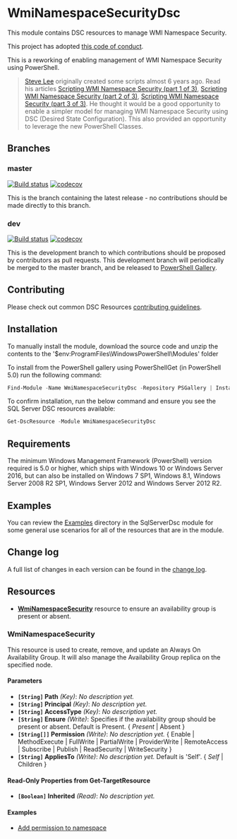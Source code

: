 # WmiNamespaceSecurityDsc

This module contains DSC resources to manage WMI Namespace Security.

This project has adopted [this code of conduct](CODE_OF_CONDUCT.md).

This is a reworking of enabling management of WMI Namespace Security using
PowerShell.

>[Steve Lee](https://github.com/SteveL-MSFT) originally created some scripts
>almost 6 years ago.
>Read his articles
>[Scripting WMI Namespace Security (part 1 of 3)](http://blogs.msdn.com/b/wmi/archive/2009/07/20/scripting-wmi-namespace-security-part-1-of-3.aspx),
>[Scripting WMI Namespace Security (part 2 of 3)](http://blogs.msdn.com/b/wmi/archive/2009/07/24/scripting-wmi-namespace-security-part-2-of-3.aspx),
>[Scripting WMI Namespace Security (part 3 of 3)](http://blogs.msdn.com/b/wmi/archive/2009/07/27/scripting-wmi-namespace-security-part-3-of-3.aspx).
>He thought it would be a good opportunity to enable a simpler model for managing
>WMI Namespace Security using DSC (Desired State Configuration). This also
>provided an opportunity to leverage the new PowerShell Classes.

## Branches

### master

[![Build status](https://ci.appveyor.com/api/projects/status/000000000000/branch/master?svg=true)](https://ci.appveyor.com/project/PowerShell/WmiNamespaceSecurityDsc/branch/master)
[![codecov](https://codecov.io/gh/PowerShell/WmiNamespaceSecurityDsc/branch/master/graph/badge.svg)](https://codecov.io/gh/PowerShell/WmiNamespaceSecurityDsc/branch/master)

This is the branch containing the latest release -
no contributions should be made directly to this branch.

### dev

[![Build status](https://ci.appveyor.com/api/projects/status/000000000000/branch/dev?svg=true)](https://ci.appveyor.com/project/PowerShell/WmiNamespaceSecurityDsc/branch/dev)
[![codecov](https://codecov.io/gh/PowerShell/WmiNamespaceSecurityDsc/branch/dev/graph/badge.svg)](https://codecov.io/gh/PowerShell/WmiNamespaceSecurityDsc/branch/dev)

This is the development branch
to which contributions should be proposed by contributors as pull requests.
This development branch will periodically be merged to the master branch,
and be released to [PowerShell Gallery](https://www.powershellgallery.com/).

## Contributing

Please check out common DSC Resources [contributing guidelines](https://github.com/PowerShell/DscResource.Kit/blob/master/CONTRIBUTING.md).

## Installation

To manually install the module,
download the source code and unzip the contents
to the '$env:ProgramFiles\WindowsPowerShell\Modules' folder

To install from the PowerShell gallery using PowerShellGet (in PowerShell 5.0)
run the following command:

```powershell
Find-Module -Name WmiNamespaceSecurityDsc -Repository PSGallery | Install-Module
```

To confirm installation, run the below command and ensure you see the SQL Server
DSC resources available:

```powershell
Get-DscResource -Module WmiNamespaceSecurityDsc
```

## Requirements

The minimum Windows Management Framework (PowerShell) version required is 5.0
or higher, which ships with Windows 10 or Windows Server 2016,
but can also be installed on Windows 7 SP1, Windows 8.1,
Windows Server 2008 R2 SP1, Windows Server 2012 and Windows Server 2012 R2.

## Examples

You can review the [Examples](/Examples) directory in the SqlServerDsc module
for some general use scenarios for all of the resources that are in the module.

## Change log

A full list of changes in each version can be found in the [change log](CHANGELOG.md).

## Resources

* [**WmiNamespaceSecurity**](#wminamespacesecurity)
  resource to ensure an availability group is present or absent.

### WmiNamespaceSecurity

This resource is used to create, remove, and update an Always On Availability Group.
It will also manage the Availability Group replica on the specified node.

#### Parameters

* **`[String]` Path** _(Key)_: *No description yet.*
* **`[String]` Principal** _(Key)_: *No description yet.*
* **`[String]` AccessType** _(Key)_: *No description yet.*
* **`[String]` Ensure** _(Write)_: Specifies if the availability group should be
  present or absent. Default is Present. { *Present* | Absent }
* **`[String[]]` Permission** _(Write)_: *No description yet.*
  { Enable | MethodExecute | FullWrite | PartialWrite | ProviderWrite |
  RemoteAccess | Subscribe | Publish | ReadSecurity | WriteSecurity }
* **`[String]` AppliesTo** _(Write)_: *No description yet.*
  Default is 'Self'. { *Self* | Children }

#### Read-Only Properties from Get-TargetResource

* **`[Boolean]` Inherited** _(Read)_: *No description yet.*

#### Examples

* [Add permission to namespace](/Examples/Resources/WmiNamespaceSecurity/1-AddPermissionToNamespace.ps1)
